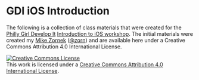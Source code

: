 # GDI iOS Introduction

The following is a collection of class materials that were created for the [Philly Girl Develop It](http://www.girldevelopit.com/chapters/philadelphia) [Introduction to iOS workshop](http://www.meetup.com/Girl-Develop-It-Philadelphia/events/205223062/). The initial materials were created my [Mike Zornek](http://mikezornek.com/) ([@zorn](https://twitter.com/zorn)) and are available here under a Creative Commons Attribution 4.0 International License.

<a rel="license" href="http://creativecommons.org/licenses/by/4.0/"><img alt="Creative Commons License" style="border-width:0" src="https://i.creativecommons.org/l/by/4.0/88x31.png" /></a><br />This work is licensed under a <a rel="license" href="http://creativecommons.org/licenses/by/4.0/">Creative Commons Attribution 4.0 International License</a>.